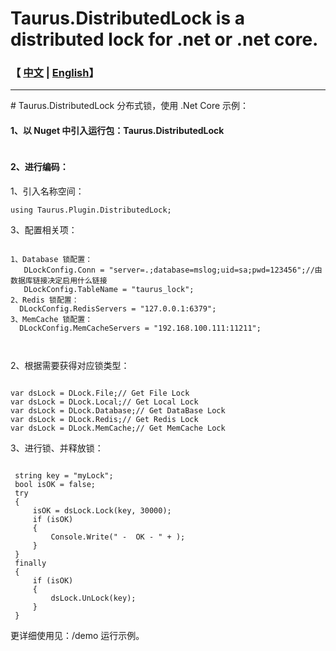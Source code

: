 # Taurus.DistributedLock is a distributed lock for .net or .net core.
<h3>【 <a href='./README.md'>中文</a> | <a href='./README_en.md'>English</a>】</h3>
<hr />
# Taurus.DistributedLock 分布式锁，使用 .Net Core 示例：
<h4>1、以 Nuget 中引入运行包：Taurus.DistributedLock</h4>
<p><img src="https://img2024.cnblogs.com/blog/17408/202401/17408-20240127202232791-2003546912.png" alt="" loading="lazy" /></p>

<h4>2、进行编码：</h4>
<p>1、引入名称空间：</p>
<pre><code>using Taurus.Plugin.DistributedLock;</code></pre>
<p>3、配置相关项：</p>
<pre><code>
1、Database 锁配置：
   DLockConfig.Conn = "server=.;database=mslog;uid=sa;pwd=123456";//由数据库链接决定启用什么链接
   DLockConfig.TableName = "taurus_lock";
2、Redis 锁配置：
  DLockConfig.RedisServers = "127.0.0.1:6379";
3、MemCache 锁配置：
  DLockConfig.MemCacheServers = "192.168.100.111:11211";
 

</code></pre>
<p>2、根据需要获得对应锁类型：</p>
<pre><code>
var dsLock = DLock.File;// Get File Lock
var dsLock = DLock.Local;// Get Local Lock
var dsLock = DLock.Database;// Get DataBase Lock
var dsLock = DLock.Redis;// Get Redis Lock
var dsLock = DLock.MemCache;// Get MemCache Lock    
</code></pre>

<p>3、进行锁、并释放锁：</p>
<pre><code>
 string key = "myLock";
 bool isOK = false;
 try
 {
     isOK = dsLock.Lock(key, 30000);
     if (isOK)
     {
         Console.Write(" -  OK - " + );
     }
 }
 finally
 {
     if (isOK)
     {
         dsLock.UnLock(key);
     }
 }  
</code></pre>
<p></p>
<p>更详细使用见：/demo 运行示例。</p>
